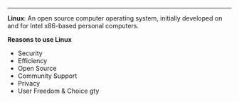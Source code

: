 ***

**Linux**: An open source computer operating system, initially developed on and for Intel x86-based personal computers.

**Reasons to use Linux**
* Security
* Efficiency
* Open Source
* Community Support
* Privacy
* User Freedom & Choice gty              